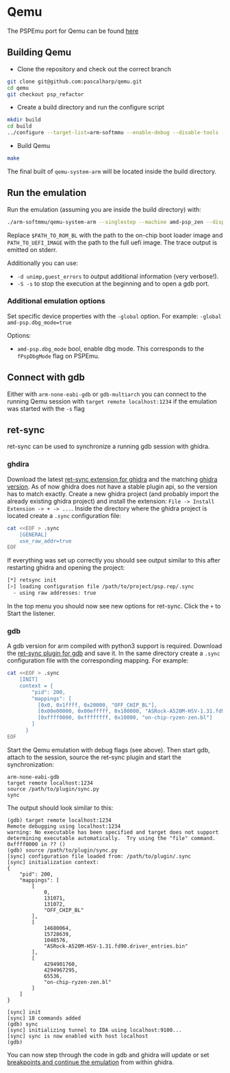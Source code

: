 # Qemu

The PSPEmu port for Qemu can be found [here](https://github.com/pascalharp/qemu/tree/psp_refactor)

## Building Qemu

 - Clone the repository and check out the correct branch
```bash
git clone git@github.com:pascalharp/qemu.git
cd qemu
git checkout psp_refactor
```
 - Create a build directory and run the configure script
 ```bash
mkdir build
cd build
../configure --target-list=arm-softmmu --enable-debug --disable-tools --disable-guest-agent --disable-virtfs --enable-nettle --enable-gmp
 ```

 - Build Qemu
 ```bash
 make
 ```

 The final built of `qemu-system-arm` will be located inside the build directory.

## Run the emulation
Run the emulation (assuming you are inside the build directory) with:
```bash
./arm-softmmu/qemu-system-arm --singlestep --machine amd-psp_zen --display none -device loader,file=$PATH_TO_ROM_BL,addr=0xffff0000,force-raw=on -bios $PATH_TO_UEFI_IMAGE -serial stdio
```
Replace `$PATH_TO_ROM_BL` with the path to the on-chip boot loader image and `PATH_TO_UEFI_IMAGE` with the path to the full uefi image. The trace output is emitted on stderr.

Additionally you can use:

- `-d unimp,guest_errors` to output additional information (very verbose!).
- `-S -s` to stop the execution at the beginning and to open a gdb port.

### Additional emulation options
Set specific device properties with the `-global` option. For example: `-global amd-psp.dbg_mode=true`

Options:
 - `amd-psp.dbg_mode` bool, enable dbg mode. This corresponds to the `fPspDbgMode` flag on PSPEmu.

## Connect with gdb

Either with `arm-none-eabi-gdb` or `gdb-multiarch` you can connect to the running Qemu session with `target remote localhost:1234` if the emulation was started with the `-s` flag

## ret-sync
ret-sync can be used to synchronize a running gdb session with ghidra.

### ghdira
Download the latest [ret-sync extension for ghidra](https://github.com/bootleg/ret-sync/tree/master/ext_ghidra/dist) and the matching [ghidra version](https://github.com/NationalSecurityAgency/ghidra/releases). As of now ghidra does not have a stable plugin api, so the version has to match exactly. Create a new ghidra project (and probably import the already existing ghidra project) and install the extension: `File -> Install Extension -> + -> ...`. Inside the directory where the ghidra project is located create a `.sync` configuration file:
```bash
cat <<EOF > .sync
    [GENERAL]
    use_raw_addr=true
EOF
```
If everything was set up correctly you should see output similar to this after restarting ghidra and opening the project:
```bash
[*] retsync init
[>] loading configuration file /path/to/project/psp.rep/.sync
  - using raw addresses: true
```
In the top menu you should now see new options for ret-sync. Click the `+` to Start the listener.

### gdb
A gdb version for arm compiled with python3 support is required. Download the [ret-sync plugin for gdb](https://github.com/bootleg/ret-sync/tree/master/ext_gdb) and save it. In the same directory create a `.sync` configuration file with the corresponding mapping. For example:
```bash
cat <<EOF > .sync
    [INIT]
    context = {
        "pid": 200,
        "mappings": [
          [0x0, 0x1ffff, 0x20000, "OFF_CHIP_BL"],
          [0x00e00000, 0x00efffff, 0x100000, "ASRock-A520M-HSV-1.31.fd90.driver_entries.bin"],
          [0xffff0000, 0xffffffff, 0x10000, "on-chip-ryzen-zen.bl"]
        ]
      }
EOF
```
Start the Qemu emulation with debug flags (see above). Then start gdb, attach to the session, source the ret-sync plugin and start the synchronization:
```
arm-none-eabi-gdb
target remote localhost:1234
source /path/to/plugin/sync.py
sync
```
The output should look similar to this:
```
(gdb) target remote localhost:1234
Remote debugging using localhost:1234
warning: No executable has been specified and target does not support
determining executable automatically.  Try using the "file" command.
0xffff0000 in ?? ()
(gdb) source /path/to/plugin/sync.py
[sync] configuration file loaded from: /path/to/plugin/.sync
[sync] initialization context:
{
    "pid": 200,
    "mappings": [
        [
            0,
            131071,
            131072,
            "OFF_CHIP_BL"
        ],
        [
            14680064,
            15728639,
            1048576,
            "ASRock-A520M-HSV-1.31.fd90.driver_entries.bin"
        ],
        [
            4294901760,
            4294967295,
            65536,
            "on-chip-ryzen-zen.bl"
        ]
    ]
}

[sync] init
[sync] 18 commands added
(gdb) sync
[sync] initializing tunnel to IDA using localhost:9100...
[sync] sync is now enabled with host localhost
(gdb)
```

You can now step through the code in gdb and ghidra will update or set [breakpoints and continue the emulation](https://github.com/bootleg/ret-sync#ida-bindings-over-debugger-commands) from within ghidra.
